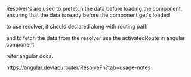 Resolver's are used to prefetch the data before loading the component, ensuring that the data is ready before the component get's loaded

to use resolver, it should declared along with routing path

and to fetch the data from the resolver use the activatedRoute in angular component

refer angular docs.

https://angular.dev/api/router/ResolveFn?tab=usage-notes